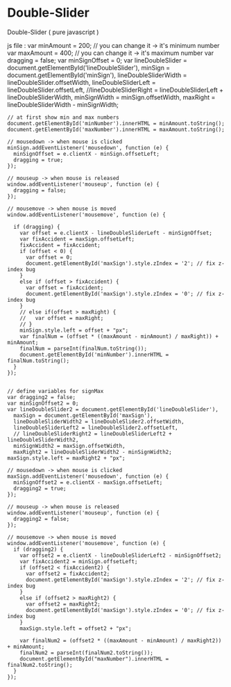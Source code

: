 # Double-Slider
Double-Slider ( pure javascript )

js file :
 var minAmount = 200;   // you can change it -> it's minimum number
    var maxAmount = 400;  // you can change it -> it's maximum number
    var dragging = false;
    var minSignOffset = 0;
    var lineDoubleSlider = document.getElementById('lineDoubleSlider'),
      minSign = document.getElementById('minSign'),
      lineDoubleSliderWidth = lineDoubleSlider.offsetWidth,
      lineDoubleSliderLeft = lineDoubleSlider.offsetLeft,
      //lineDoubleSliderRight = lineDoubleSliderLeft + lineDoubleSliderWidth,
      minSignWidth = minSign.offsetWidth,
      maxRight = lineDoubleSliderWidth - minSignWidth;

    // at first show min and max numbers
    document.getElementById('minNumber').innerHTML = minAmount.toString();
    document.getElementById('maxNumber').innerHTML = maxAmount.toString();

    // mousedown -> when mouse is clicked
    minSign.addEventListener('mousedown', function (e) {
      minSignOffset = e.clientX - minSign.offsetLeft;
      dragging = true;
    });

    // mouseup -> when mouse is released
    window.addEventListener('mouseup', function (e) {
      dragging = false;
    });

    // mousemove -> when mouse is moved
    window.addEventListener('mousemove', function (e) {

      if (dragging) {
        var offset = e.clientX - lineDoubleSliderLeft - minSignOffset;
        var fixAccident = maxSign.offsetLeft;
        fixAccident = fixAccident;
        if (offset < 0) {
          var offset = 0;
          document.getElementById('maxSign').style.zIndex = '2'; // fix z-index bug
        }
        else if (offset > fixAccident) {
          var offset = fixAccident;
          document.getElementById('maxSign').style.zIndex = '0'; // fix z-index bug
        }
        // else if(offset > maxRight) {
        //   var offset = maxRight;
        // }
        minSign.style.left = offset + "px";
        var finalNum = (offset * ((maxAmount - minAmount) / maxRight)) + minAmount;
        finalNum = parseInt(finalNum.toString());
        document.getElementById('minNumber').innerHTML = finalNum.toString();
      }
    });


    // define variables for signMax
    var dragging2 = false;
    var minSignOffset2 = 0;
    var lineDoubleSlider2 = document.getElementById('lineDoubleSlider'),
      maxSign = document.getElementById('maxSign'),
      lineDoubleSliderWidth2 = lineDoubleSlider2.offsetWidth,
      lineDoubleSliderLeft2 = lineDoubleSlider2.offsetLeft,
      // lineDoubleSliderRight2 = lineDoubleSliderLeft2 + lineDoubleSliderWidth2,
      minSignWidth2 = maxSign.offsetWidth,
      maxRight2 = lineDoubleSliderWidth2 - minSignWidth2;
    maxSign.style.left = maxRight2 + "px";

    // mousedown -> when mouse is clicked
    maxSign.addEventListener('mousedown', function (e) {
      minSignOffset2 = e.clientX - maxSign.offsetLeft;
      dragging2 = true;
    });

    // mouseup -> when mouse is released
    window.addEventListener('mouseup', function (e) {
      dragging2 = false;
    });

    // mousemove -> when mouse is moved
    window.addEventListener('mousemove', function (e) {
      if (dragging2) {
        var offset2 = e.clientX - lineDoubleSliderLeft2 - minSignOffset2;
        var fixAccident2 = minSign.offsetLeft;
        if (offset2 < fixAccident2) {
          var offset2 = fixAccident2;
          document.getElementById('maxSign').style.zIndex = '2'; // fix z-index bug
        }
        else if (offset2 > maxRight2) {
          var offset2 = maxRight2;
          document.getElementById('maxSign').style.zIndex = '0'; // fix z-index bug
        }
        maxSign.style.left = offset2 + "px";

        var finalNum2 = (offset2 * ((maxAmount - minAmount) / maxRight2)) + minAmount;
        finalNum2 = parseInt(finalNum2.toString());
        document.getElementById("maxNumber").innerHTML = finalNum2.toString();
      }
    });
